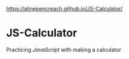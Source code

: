 https://alinepencreach.github.io/JS-Calculator/

# JS-Calculator
Practicing *JavaScript* with making a calculator

